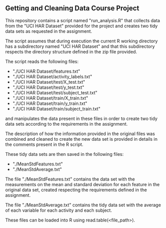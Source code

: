 ## Getting and Cleaning Data Course Project

This repository contains a script named "run_analysis.R" that collects data from
the "UCI HAR Dataset" provided for the project and creates two tidy data sets 
as requested in the assignment.

The script assumes that during execution the current R working directory has a subdirectory named
"UCI HAR Dataset" and that this subdirectory respects the directory structure defined
in the zip file provided.

The script reads the following files:

* "./UCI HAR Dataset/features.txt"
* "./UCI HAR Dataset/activity_labels.txt"
* "./UCI HAR Dataset/test/X_test.txt"
* "./UCI HAR Dataset/test/y_test.txt"
* "./UCI HAR Dataset/test/subject_test.txt"
* "./UCI HAR Dataset/train/X_train.txt"
* "./UCI HAR Dataset/train/y_train.txt"
* "./UCI HAR Dataset/train/subject_train.txt"

and manipulates the data present in these files in order to create two tidy data sets
according to the requirements in the assignment. 

The description of how the information provided in the original files was combined 
and cleaned to create the new data set is provided in details in the comments 
present in the R script.

These tidy data sets are then saved in the following files:

* "./MeanStdFeatures.txt"
* "./MeanStdAverage.txt"

The file "./MeanStdFeatures.txt" contains the data set with the measurements on the mean 
and standard deviation for each feature in the original data set, created respecting the
requirements defined in the assignment.
 
The file "./MeanStdAverage.txt" contains the tidy data set with the average of each variable 
for each activity and each subject.

These files can be loaded into R using read.table(<file_path>).







